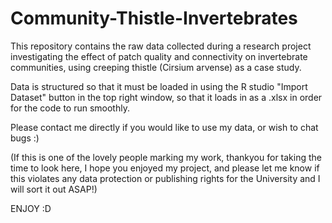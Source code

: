 # Community-Thistle-Invertebrates

This repository contains the raw data collected during a research project investigating the effect of patch quality and connectivity on invertebrate communities, using creeping thistle (Cirsium arvense) as a case study. 

Data is structured so that it must be loaded in using the R studio "Import Dataset" button in the top right window, so that it loads in as a .xlsx in order for the code to run smoothly. 

Please contact me directly if you would like to use my data, or wish to chat bugs :) 

(If this is one of the lovely people marking my work, thankyou for taking the time to look here, I hope you enjoyed my project, and please let me know if this violates any data protection or publishing rights for the University and I will sort it out ASAP!)

ENJOY :D 
